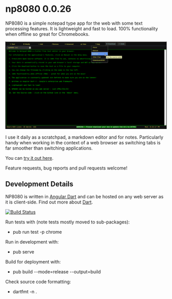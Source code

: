 # np8080 0.0.26

NP8080 is a simple notepad type app for the web with some text processing features.
It is lightweight and fast to load. 100% functionality when offline so great for Chromebooks.
 
![NP8080 Screenshot](np8080.png) 
 
I use it daily as a scratchpad, a markdown editor and for notes. Particularly handy when working in the context of a web browser
as switching tabs is far smoother than switching applications.

You can [try it out here](https://daftspaniel.github.io/demos/np8080/). 

Feature requests, bug reports and pull requests welcome!

## Development Details

NP8080 is written in [Angular Dart](https://webdev.dartlang.org/angular/) and can be
hosted on any web server as it is client-side. Find out more about [Dart](https://www.dartlang.org/). 

[![Build Status](https://travis-ci.org/daftspaniel/np8080.svg?branch=master)](https://travis-ci.org/daftspaniel/np8080)

Run tests with (note tests mostly moved to sub-packages):
+ pub run test -p chrome

Run in development with:
+ pub serve

Build for deployment with:
+ pub build --mode=release --output=build

Check source code formatting:
+ dartfmt -n .
